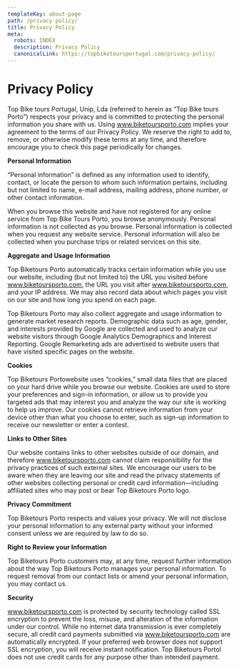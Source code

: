 ```yaml
---
templateKey: about-page
path: /privacy-policy/
title: Privacy Policy
meta:
  robots: INDEX
  description: Privacy Policy
  canonicalLink: https://topbiketoursportugal.com/privacy-policy/
---
```

# **Privacy Policy**

Top Bike tours Portugal, Unip, Lda (referred to herein as “Top Bike tours Porto”) respects your privacy and is committed to protecting the personal information you share with us. Using www.biketoursporto.com implies your agreement to the terms of our Privacy Policy. We reserve the right to add to, remove, or otherwise modify these terms at any time, and therefore encourage you to check this page periodically for changes.

**Personal Information**

“Personal information” is defined as any information used to identify, contact, or locate the person to whom such information pertains, including but not limited to name, e-mail address, mailing address, phone number, or other contact information.

When you browse this website and have not registered for any online service from Top Bike Tours Porto, you browse anonymously. Personal information is not collected as you browse. Personal information is collected when you request any website service. Personal information will also be collected when you purchase trips or related services on this site.

**Aggregate and Usage Information**

Top Biketours Porto automatically tracks certain information while you use our website, including (but not limited to) the URL you visited before www.biketoursporto.com, the URL you visit after www.biketoursporto.com, and your IP address. We may also record data about which pages you visit on our site and how long you spend on each page.

Top Biketours Porto may also collect aggregate and usage information to generate market research reports. Demographic data such as age, gender, and interests provided by Google are collected and used to analyze our website visitors through Google Analytics Demographics and Interest Reporting. Google Remarketing ads are advertised to website users that have visited specific pages on the website.

**Cookies**

Top Biketours Portowebsite uses “cookies,” small data files that are placed on your hard drive while you browse our website. Cookies are used to store your preferences and sign-in information, or allow us to provide you targeted ads that may interest you and analyze the way our site is working to help us improve. Our cookies cannot retrieve information from your device other than what you choose to enter, such as sign-up information to receive our newsletter or enter a contest.

**Links to Other Sites**

Our website contains links to other websites outside of our domain, and therefore www.biketoursporto.com cannot claim responsibility for the privacy practices of such external sites. We encourage our users to be aware when they are leaving our site and read the privacy statements of other websites collecting personal or credit card information—including affiliated sites who may post or bear Top Biketours Porto logo.

**Privacy Commitment**

Top Biketours Porto respects and values your privacy. We will not disclose your personal information to any external party without your informed consent unless we are required by law to do so.

**Right to Review your Information**

Top Biketours Porto customers may, at any time, request further information about the way Top Biketours Porto manages your personal information. To request removal from our contact lists or amend your personal information, you may contact us.

**Security**

www.biketoursporto.com is protected by security technology called SSL encryption to prevent the loss, misuse, and alteration of the information under our control. While no internet data transmission is ever completely secure, all credit card payments submitted via www.biketoursporto.com are automatically encrypted. If your preferred web browser does not support SSL encryption, you will receive instant notification. Top Biketours Portol does not use credit cards for any purpose other than intended payment.